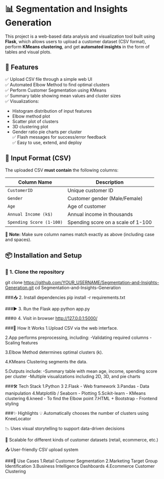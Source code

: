# 📊 Segmentation and Insights Generation

This project is a web-based data analysis and visualization tool built using **Flask**, which allows users to upload a customer dataset (CSV format), perform **KMeans clustering**, and get **automated insights** in the form of tables and visual plots.

## 🚀 Features

✅ Upload CSV file through a simple web UI  
✅ Automated Elbow Method to find optimal clusters  
✅ Perform Customer Segmentation using KMeans  
✅ Summary table showing mean values and cluster sizes  
✅ Visualizations:
- Histogram distribution of input features
- Elbow method plot
- Scatter plot of clusters
- 3D clustering plot
- Gender ratio pie charts per cluster  
✅ Flash messages for success/error feedback  
✅ Easy to use, extend, and deploy  


## 📝 Input Format (CSV)

The uploaded CSV **must contain** the following columns:

| Column Name                | Description                        |
|---------------------------|------------------------------------|
| `CustomerID`              | Unique customer ID                 |
| `Gender`                  | Customer gender (Male/Female)      |
| `Age`                     | Age of customer                    |
| `Annual Income (k$)`      | Annual income in thousands         |
| `Spending Score (1-100)`  | Spending score on a scale of 1-100 |

📌 **Note:** Make sure column names match exactly as above (including case and spaces).


## 📦 Installation and Setup

### 🔧 1. Clone the repository
git clone https://github.com/YOUR_USERNAME/Segmentation-and-Insights-Generation.git
cd Segmentation-and-Insights-Generation

###📥 2. Install dependencies
pip install -r requirements.txt

###▶️ 3. Run the Flask app
python app.py

###🌐 4. Visit in browser
http://127.0.0.1:5000/


###🧠 How It Works
1.Upload CSV via the web interface.

2.App performs preprocessing, including:
  -Validating required columns
  -Scaling features

3.Elbow Method determines optimal clusters (k).

4.KMeans Clustering segments the data.

5.Outputs include:
  -Summary table with mean age, income, spending score per cluster
  -Multiple visualizations including 2D, 3D, and pie charts


###🛠️ Tech Stack
1.Python 3
2.Flask - Web framework
3.Pandas - Data manipulation
4.Matplotlib / Seaborn - Plotting
5.Scikit-learn - KMeans clustering
6.kneed - To find the Elbow point
7.HTML + Bootstrap - Frontend styling


###✨ Highlights
💡 Automatically chooses the number of clusters using KneeLocator

📉 Uses visual storytelling to support data-driven decisions

🔄 Scalable for different kinds of customer datasets (retail, ecommerce, etc.)

📤 User-friendly CSV upload system


###🧪 Use Cases
1.Retail Customer Segmentation
2.Marketing Target Group Identification
3.Business Intelligence Dashboards
4.Ecommerce Customer Clustering
